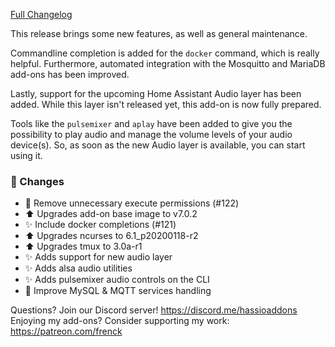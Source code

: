[Full Changelog][changelog]

This release brings some new features, as well as general maintenance.

Commandline completion is added for the `docker` command, which is really helpful. Furthermore, automated integration with the Mosquitto and MariaDB add-ons has been improved.

Lastly, support for the upcoming Home Assistant Audio layer has been added. While this layer isn't released yet, this add-on is now fully prepared. 

Tools like the `pulsemixer` and `aplay` have been added to give you the possibility to play audio and manage the volume levels of your audio device(s). So, as soon as the new Audio layer is available, you can start using it.

### 🔨 Changes

- :shirt: Remove unnecessary execute permissions (#122)
- :arrow_up: Upgrades add-on base image to v7.0.2
- :sparkles: Include docker completions (#121)
- :arrow_up: Upgrades ncurses to 6.1_p20200118-r2
- :arrow_up: Upgrades tmux to 3.0a-r1
- :sparkles: Adds support for new audio layer
- :sparkles: Adds alsa audio utilities
- :sparkles: Adds pulsemixer audio controls on the CLI
- :hammer: Improve MySQL & MQTT services handling

[changelog]: https://github.com/hassio-addons/addon-ssh/compare/v7.1.0...v7.2.0

Questions? Join our Discord server! https://discord.me/hassioaddons
Enjoying my add-ons? Consider supporting my work: https://patreon.com/frenck
